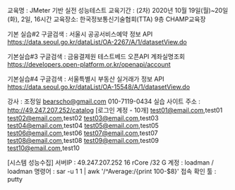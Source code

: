 교육명 : JMeter 기반 실전 성능테스트
교육기간 : (2차) 2020년 10월 19일(월)~20일(화), 2일, 16시간
교육장소: 한국정보통신기술협회(TTA) 9층 CHAMP교육장


기본 실습#2
구글검색  : 서울시 공공서비스예약 정보 API 
https://data.seoul.go.kr/dataList/OA-2267/A/1/datasetView.do

기본실습#3
구글검색  : 금융결제원 테스트베드 오픈API 계좌실명조회 
https://developers.open-platform.or.kr/openapi/account

기본실습#4
구글검색  : 서울특별시 부동산 실거래가 정보 API 
https://data.seoul.go.kr/dataList/OA-15548/A/1/datasetView.do



강사 : 조정일 bearscho@gmail.com 010-7119-0434
실습 사이트 주소 : http://49.247.207.252/catalog
[로그인 계정 - 10개]
test01@email.com,test01
test02@email.com,test02
test03@email.com,test03
test04@email.com,test04
test05@email.com,test05
test06@email.com,test06
test07@email.com,test07
test08@email.com,test08
test09@email.com,test09
test10@email.com,test10

[시스템 성능수집]
서버IP : 49.247.207.252 16 rCore /32 G 계정 : loadman / loadman
명령어 : sar -u 1 1 | awk '/^Average:/{print 100-$8}'
접속 확인 툴 : putty
